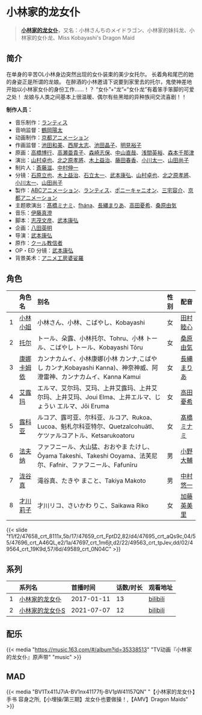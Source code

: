 # 小林家的龙女仆


> <u>**[小林家的龙女仆](https://bgm.tv/subject/179949)**</u>，又名：小林さんちのメイドラゴン、小林家的妹抖龙、小林家的女仆龙、Miss Kobayashi's Dragon Maid

## 简介

在单身的辛苦OL小林身边突然出现的女仆装束的美少女托尔。
长着角和尾巴的她的身姿正是所谓的龙娘。
在醉酒的小林邀请下说要到家里去的托尔，鬼使神差地开始以小林家女仆的身份工作……！？
“女仆”+“龙”=“女仆龙”有着笨手笨脚的可爱之处！
龙娘与人类之间基本上很温暖、偶尔有些黑暗的异种族间交流喜剧！！

**制作人员：**
- 音乐制作：[ランティス](https://bgm.tv/person/57)
- 音响监督：[鶴岡陽太](https://bgm.tv/person/29)
- 动画制作：[京都アニメーション](https://bgm.tv/person/2481)
- 作画监督：[池田和美](https://bgm.tv/person/3173)、[西屋太志](https://bgm.tv/person/3416)、[池田晶子](https://bgm.tv/person/2032)、[明見裕子](https://bgm.tv/person/27395)
- 原画：[高橋博行](https://bgm.tv/person/3414)、[高瀬亜貴子](https://bgm.tv/person/20737)、[森崎志保](https://bgm.tv/person/35359)、[中山直哉](https://bgm.tv/person/34627)、[浅間英裕](https://bgm.tv/person/36834)、[森本千那津](https://bgm.tv/person/60552)
- 演出：[山村卓也](https://bgm.tv/person/15808)、[北之原孝將](https://bgm.tv/person/12660)、[木上益治](https://bgm.tv/person/2227)、[藤田春香](https://bgm.tv/person/1498)、[小川太一](https://bgm.tv/person/12657)、[山田尚子](https://bgm.tv/person/3687)
- 制片人：[斎藤滋](https://bgm.tv/person/2030)、[中村伸一](https://bgm.tv/person/12408)
- 分镜：[石原立也](https://bgm.tv/person/1913)、[木上益治](https://bgm.tv/person/2227)、[石立太一](https://bgm.tv/person/11258)、[武本康弘](https://bgm.tv/person/669)、[山村卓也](https://bgm.tv/person/15808)、[北之原孝將](https://bgm.tv/person/12660)、[小川太一](https://bgm.tv/person/12657)、[山田尚子](https://bgm.tv/person/3687)
- 製作：[ABCアニメーション](https://bgm.tv/person/28583)、[ランティス](https://bgm.tv/person/57)、[ポニーキャニオン](https://bgm.tv/person/64)、[三宅容介](https://bgm.tv/person/49726)、[京都アニメーション](https://bgm.tv/person/2481)
- 主题歌演出：[髙橋ミナミ](https://bgm.tv/person/10757)、[fhána](https://bgm.tv/person/11169)、[長縄まりあ](https://bgm.tv/person/14918)、[高田憂希](https://bgm.tv/person/18087)、[桑原由気](https://bgm.tv/person/15292)
- 音乐：[伊藤真澄](https://bgm.tv/person/383)
- 脚本：[志茂文彦](https://bgm.tv/person/63)、[武本康弘](https://bgm.tv/person/669)
- 企画：[八田英明](https://bgm.tv/person/32621)
- 导演：[武本康弘](https://bgm.tv/person/669)
- 原作：[クール教信者](https://bgm.tv/person/14815)
- OP・ED 分镜：[武本康弘](https://bgm.tv/person/669)
- 背景美术：[アニメ工房婆娑羅](https://bgm.tv/person/35237)

## 角色

|     |   角色名   |   别名  | 性别 |  配音  |
|:--- |:------  |:----      |:---  |:--   |
| 1 | [小林小姐](https://bgm.tv/character/47658) | 小林さん、小林、こばやし、Kobayashi | 女 | [田村睦心](https://bgm.tv/person/5636) |
| 2 | [托尔](https://bgm.tv/character/47659) | トール、朵露、小林托尔、Tohru、小林 トール、こばやし トール、Kobayashi Tōru | 女 | [桑原由気](https://bgm.tv/person/15292) |
| 3 | [康娜卡姆依](https://bgm.tv/character/47695) | カンナカムイ、小林康娜(小林 カンナ,こばやし カンナ,Kobayashi Kanna)、神奈神威、阿澄雷神、カンナカムイ、Kanna Kamui | 女 | [長縄まりあ](https://bgm.tv/person/14918) |
| 4 | [艾露玛](https://bgm.tv/character/47696) | エルマ、艾尔玛、艾玛、上井艾露玛、上井艾尔玛、上井艾玛、Joui Elma、上井エルマ、じょうい エルマ、Jōi Eruma | 女 | [高田憂希](https://bgm.tv/person/18087) |
| 5 | [露科亚](https://bgm.tv/character/47697) | ルコア、露可亚、尔科亚、ルコア、Rukoa、Lucoa、魁札尔科亚特尔、Quetzalcohuātl、ケツァルコアトル、Ketsarukoatoru | 女 | [髙橋ミナミ](https://bgm.tv/person/10757) |
| 6 | [法夫纳](https://bgm.tv/character/49563) | ファフニール、大山猛、おおやま たけし、Ōyama Takeshi、Takeshi Ooyama、法芙尼尔、Fafnir、ファフニール、Fafunīru | 男 | [小野大輔](https://bgm.tv/person/4456) |
| 7 | [泷谷真](https://bgm.tv/character/49564) | 滝谷真、たきや まこと、Takiya Makoto | 男 | [中村悠一](https://bgm.tv/person/4724) |
| 8 | [才川莉子](https://bgm.tv/character/49589) | 才川リコ、さいかわ りこ、Saikawa Riko | 女 | [加藤英美里](https://bgm.tv/person/4850) |

{{< slide "f1/f2/47658_crt_8111x,5b/17/47659_crt_FptD2,82/d4/47695_crt_aQs9c,04/55/47696_crt_A46QL,e2/1a/47697_crt_1m6jt,d2/22/49563_crt_tpJev,dd/02/49564_crt_19K9d,57/6d/49589_crt_0N04C" >}}

## 系列

|     |   系列名   |   首播时间  | 话数/时长  | 观看地址 |
|:---  |:------    |:----      |:---       |:---  |
| 1 |[小林家的龙女仆](https://bgm.tv/subject/179949)| 2017-01-11 | 13 | [bilibili](https://www.bilibili.com/bangumi/play/ep98603)  |
| 2 |[小林家的龙女仆S](https://bgm.tv/subject/274234)| 2021-07-07 | 12 | [bilibili](https://www.bilibili.com/bangumi/play/ss38921)  |


## 配乐

{{< media "https://music.163.com/#/album?id=35338513"
"TV动画『小林家的龙女仆』原声带"
"music" >}}
## MAD

{{< media  "BV1Tx411J7iA-BV1nx41177fj-BV1pW41157QN" 
"【小林家的龙女仆】手书 容身之所,【小埋操/第三期】龙女仆也要做操！,【AMV】Dragon Maids" >}}

